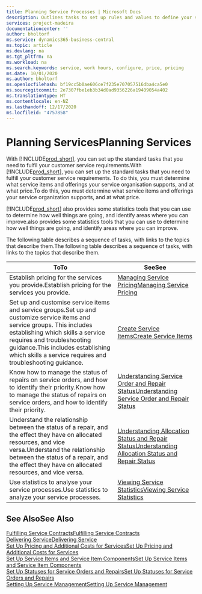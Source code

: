 ```yaml
---
title: Planning Service Processes | Microsoft Docs
description: Outlines tasks to set up rules and values to define your service policies and processes.
services: project-madeira
documentationcenter: ''
author: bholtorf
ms.service: dynamics365-business-central
ms.topic: article
ms.devlang: na
ms.tgt_pltfrm: na
ms.workload: na
ms.search.keywords: service, work hours, configure, price, pricing
ms.date: 10/01/2020
ms.author: bholtorf
ms.openlocfilehash: bf19cc5b0ae606ce7f235e707057516dba4ca5e0
ms.sourcegitcommit: 2e7307fbe1eb3b34d0ad9356226a19409054a402
ms.translationtype: HT
ms.contentlocale: en-NZ
ms.lasthandoff: 12/17/2020
ms.locfileid: "4757858"
---
```

# <a name="planning-services"></a><span data-ttu-id="92a0b-103">Planning Services</span><span class="sxs-lookup"><span data-stu-id="92a0b-103">Planning Services</span></span>
<span data-ttu-id="92a0b-104">With [!INCLUDE[prod_short](includes/prod_short.md)], you can set up the standard tasks that you need to fulfil your customer service requirements.</span><span class="sxs-lookup"><span data-stu-id="92a0b-104">With [!INCLUDE[prod_short](includes/prod_short.md)], you can set up the standard tasks that you need to fulfill your customer service requirements.</span></span> <span data-ttu-id="92a0b-105">To do this, you must determine what service items and offerings your service organisation supports, and at what price.</span><span class="sxs-lookup"><span data-stu-id="92a0b-105">To do this, you must determine what service items and offerings your service organization supports, and at what price.</span></span>   

[!INCLUDE[prod_short](includes/prod_short.md)] <span data-ttu-id="92a0b-106">also provides some statistics tools that you can use to determine how well things are going, and identify areas where you can improve.</span><span class="sxs-lookup"><span data-stu-id="92a0b-106">also provides some statistics tools that you can use to determine how well things are going, and identify areas where you can improve.</span></span>
  
<span data-ttu-id="92a0b-107">The following table describes a sequence of tasks, with links to the topics that describe them.</span><span class="sxs-lookup"><span data-stu-id="92a0b-107">The following table describes a sequence of tasks, with links to the topics that describe them.</span></span>   
  
|<span data-ttu-id="92a0b-108">**To**</span><span class="sxs-lookup"><span data-stu-id="92a0b-108">**To**</span></span>|<span data-ttu-id="92a0b-109">**See**</span><span class="sxs-lookup"><span data-stu-id="92a0b-109">**See**</span></span>|  
|------------|-------------|  
|<span data-ttu-id="92a0b-110">Establish pricing for the services you provide.</span><span class="sxs-lookup"><span data-stu-id="92a0b-110">Establish pricing for the services you provide.</span></span>|[<span data-ttu-id="92a0b-111">Managing Service Pricing</span><span class="sxs-lookup"><span data-stu-id="92a0b-111">Managing Service Pricing</span></span>](service-service-price-management.md)|
|<span data-ttu-id="92a0b-112">Set up and customise service items and service groups.</span><span class="sxs-lookup"><span data-stu-id="92a0b-112">Set up and customize service items and service groups.</span></span> <span data-ttu-id="92a0b-113">This includes establishing which skills a service requires and troubleshooting guidance.</span><span class="sxs-lookup"><span data-stu-id="92a0b-113">This includes establishing which skills a service requires and troubleshooting guidance.</span></span>| [<span data-ttu-id="92a0b-114">Create Service Items</span><span class="sxs-lookup"><span data-stu-id="92a0b-114">Create Service Items</span></span>](service-how-to-create-service-items.md)|  
|<span data-ttu-id="92a0b-115">Know how to manage the status of repairs on service orders, and how to identify their priority.</span><span class="sxs-lookup"><span data-stu-id="92a0b-115">Know how to manage the status of repairs on service orders, and how to identify their priority.</span></span>|[<span data-ttu-id="92a0b-116">Understanding Service Order and Repair Status</span><span class="sxs-lookup"><span data-stu-id="92a0b-116">Understanding Service Order and Repair Status</span></span>](service-service-order-status-and-repair-status.md)|  
|<span data-ttu-id="92a0b-117">Understand the relationship between the status of a repair, and the effect they have on allocated resources, and vice versa.</span><span class="sxs-lookup"><span data-stu-id="92a0b-117">Understand the relationship between the status of a repair, and the effect they have on allocated resources, and vice versa.</span></span>|[<span data-ttu-id="92a0b-118">Understanding Allocation Status and Repair Status</span><span class="sxs-lookup"><span data-stu-id="92a0b-118">Understanding Allocation Status and Repair Status</span></span>](service-allocation-status-and-repair-status.md)|  
|<span data-ttu-id="92a0b-119">Use statistics to analyse your service processes.</span><span class="sxs-lookup"><span data-stu-id="92a0b-119">Use statistics to analyze your service processes.</span></span> | [<span data-ttu-id="92a0b-120">Viewing Service Statistics</span><span class="sxs-lookup"><span data-stu-id="92a0b-120">Viewing Service Statistics</span></span>](service-service-statistics.md) |

## <a name="see-also"></a><span data-ttu-id="92a0b-121">See Also</span><span class="sxs-lookup"><span data-stu-id="92a0b-121">See Also</span></span>
[<span data-ttu-id="92a0b-122">Fulfilling Service Contracts</span><span class="sxs-lookup"><span data-stu-id="92a0b-122">Fulfilling Service Contracts</span></span>](service-fulfill-service-contracts.md)  
[<span data-ttu-id="92a0b-123">Delivering Service</span><span class="sxs-lookup"><span data-stu-id="92a0b-123">Delivering Service</span></span>](service-deliver-service.md)  
[<span data-ttu-id="92a0b-124">Set Up Pricing and Additional Costs for Services</span><span class="sxs-lookup"><span data-stu-id="92a0b-124">Set Up Pricing and Additional Costs for Services</span></span>](service-how-setup-service-costs-pricing.md)  
[<span data-ttu-id="92a0b-125">Set Up Service Items and Service Item Components</span><span class="sxs-lookup"><span data-stu-id="92a0b-125">Set Up Service Items and Service Item Components</span></span>](service-how-setup-service-items.md)  
[<span data-ttu-id="92a0b-126">Set Up Statuses for Service Orders and Repairs</span><span class="sxs-lookup"><span data-stu-id="92a0b-126">Set Up Statuses for Service Orders and Repairs</span></span>](service-order-repair-status.md)  
[<span data-ttu-id="92a0b-127">Setting Up Service Management</span><span class="sxs-lookup"><span data-stu-id="92a0b-127">Setting Up Service Management</span></span>](service-setup-service.md)  
